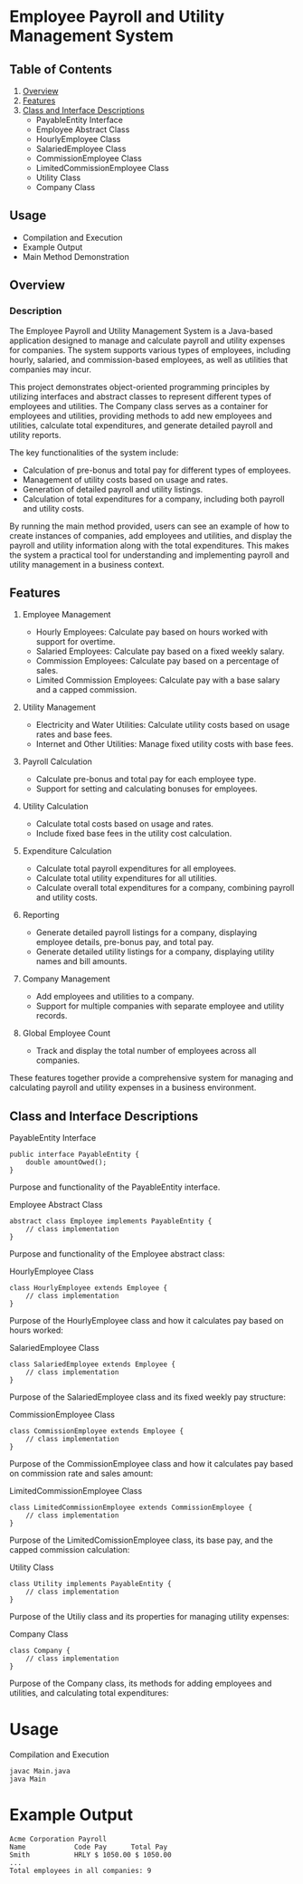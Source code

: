 # Employee Payroll and Utility Management System


## Table of Contents

1. [Overview](#Overview)
2. [Features](#Features)
3. [Class and Interface Descriptions](#Class-and-Interface-Descriptions)
    - PayableEntity Interface
    - Employee Abstract Class
    - HourlyEmployee Class
    - SalariedEmployee Class
    - CommissionEmployee Class
    - LimitedCommissionEmployee Class
    - Utility Class
    - Company Class
   
 ## Usage
- Compilation and Execution
- Example Output
- Main Method Demonstration
  
## Overview
### Description
The Employee Payroll and Utility Management System is a Java-based application designed to manage and calculate payroll and utility expenses for companies. The system supports various types of employees, including hourly, salaried, and commission-based employees, as well as utilities that companies may incur.

This project demonstrates object-oriented programming principles by utilizing interfaces and abstract classes to represent different types of employees and utilities. The Company class serves as a container for employees and utilities, providing methods to add new employees and utilities, calculate total expenditures, and generate detailed payroll and utility reports.

The key functionalities of the system include:

- Calculation of pre-bonus and total pay for different types of employees.
- Management of utility costs based on usage and rates.
- Generation of detailed payroll and utility listings.
- Calculation of total expenditures for a company, including both payroll and utility costs.

By running the main method provided, users can see an example of how to create instances of companies, add employees and utilities, and display the payroll and utility information along with the total expenditures. This makes the system a practical tool for understanding and implementing payroll and utility management in a business context.

## Features

1. Employee Management
    - Hourly Employees: Calculate pay based on hours worked with support for overtime.
    - Salaried Employees: Calculate pay based on a fixed weekly salary.
    - Commission Employees: Calculate pay based on a percentage of sales.
    - Limited Commission Employees: Calculate pay with a base salary and a capped commission.

2. Utility Management
    - Electricity and Water Utilities: Calculate utility costs based on usage rates and base fees.
    - Internet and Other Utilities: Manage fixed utility costs with base fees.

3. Payroll Calculation
    - Calculate pre-bonus and total pay for each employee type.
    - Support for setting and calculating bonuses for employees.

4. Utility Calculation
    - Calculate total costs based on usage and rates.
    - Include fixed base fees in the utility cost calculation.

5. Expenditure Calculation
    - Calculate total payroll expenditures for all employees.
    - Calculate total utility expenditures for all utilities.
    - Calculate overall total expenditures for a company, combining payroll and utility costs.

6. Reporting
    - Generate detailed payroll listings for a company, displaying employee details, pre-bonus pay, and total pay.
    - Generate detailed utility listings for a company, displaying utility names and bill amounts.

7. Company Management
    - Add employees and utilities to a company.
    - Support for multiple companies with separate employee and utility records.

8. Global Employee Count
    - Track and display the total number of employees across all companies.

These features together provide a comprehensive system for managing and calculating payroll and utility expenses in a business environment.


## Class and Interface Descriptions

PayableEntity Interface
```
public interface PayableEntity {
    double amountOwed();
}
```
 Purpose and functionality of the PayableEntity interface.


Employee Abstract Class
```
abstract class Employee implements PayableEntity {
    // class implementation
}
```
 Purpose and functionality of the Employee abstract class:

HourlyEmployee Class
```
class HourlyEmployee extends Employee {
    // class implementation
}
```
Purpose of the HourlyEmployee class and how it calculates pay based on hours worked:


SalariedEmployee Class
```
class SalariedEmployee extends Employee {
    // class implementation
}
```
Purpose of the SalariedEmployee class and its fixed weekly pay structure:

CommissionEmployee Class
```
class CommissionEmployee extends Employee {
    // class implementation
}
```
Purpose of the CommissionEmployee class and how it calculates 
pay based on commission rate and sales amount:


LimitedCommissionEmployee Class
```
class LimitedCommissionEmployee extends CommissionEmployee {
    // class implementation
}
```

Purpose of the LimitedComissionEmployee class, its base pay, 
and the capped commission calculation:

Utility Class
```
class Utility implements PayableEntity {
    // class implementation
}
```

Purpose of the Utiliy class and its properties for managing utility expenses:

Company Class
```
class Company {
    // class implementation
}
```

Purpose of the Company class, its methods for adding employees and utilities, and
calculating total expenditures:


# Usage

Compilation and Execution
```
javac Main.java
java Main
```
# Example Output

```
Acme Corporation Payroll
Name            Code Pay      Total Pay
Smith           HRLY $ 1050.00 $ 1050.00
...
Total employees in all companies: 9
```

